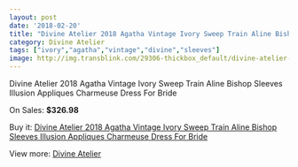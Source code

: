 ```yaml
---
layout: post
date: '2018-02-20'
title: "Divine Atelier 2018 Agatha Vintage Ivory Sweep Train Aline Bishop Sleeves Illusion Appliques Charmeuse Dress For Bride"
category: Divine Atelier
tags: ["ivory","agatha","vintage","divine","sleeves"]
image: http://img.transblink.com/29306-thickbox_default/divine-atelier-2018-agatha-vintage-ivory-sweep-train-aline-bishop-sleeves-illusion-appliques-charmeuse-dress-for-bride.jpg
---
```

Divine Atelier 2018 Agatha Vintage Ivory Sweep Train Aline Bishop Sleeves Illusion Appliques Charmeuse Dress For Bride

On Sales: **$326.98**
<a href="https://www.transblink.com/en/divine-atelier/9619-divine-atelier-2018-agatha-vintage-ivory-sweep-train-aline-bishop-sleeves-illusion-appliques-charmeuse-dress-for-bride.html"><amp-img layout="responsive" width="600" height="600" src="//img.transblink.com/29306-thickbox_default/divine-atelier-2018-agatha-vintage-ivory-sweep-train-aline-bishop-sleeves-illusion-appliques-charmeuse-dress-for-bride.jpg" alt="Divine Atelier 2018 Agatha Vintage Ivory Sweep Train Aline Bishop Sleeves Illusion Appliques Charmeuse Dress For Bride 0" /></a>
<a href="https://www.transblink.com/en/divine-atelier/9619-divine-atelier-2018-agatha-vintage-ivory-sweep-train-aline-bishop-sleeves-illusion-appliques-charmeuse-dress-for-bride.html"><amp-img layout="responsive" width="600" height="600" src="//img.transblink.com/29309-thickbox_default/divine-atelier-2018-agatha-vintage-ivory-sweep-train-aline-bishop-sleeves-illusion-appliques-charmeuse-dress-for-bride.jpg" alt="Divine Atelier 2018 Agatha Vintage Ivory Sweep Train Aline Bishop Sleeves Illusion Appliques Charmeuse Dress For Bride 1" /></a>
<a href="https://www.transblink.com/en/divine-atelier/9619-divine-atelier-2018-agatha-vintage-ivory-sweep-train-aline-bishop-sleeves-illusion-appliques-charmeuse-dress-for-bride.html"><amp-img layout="responsive" width="600" height="600" src="//img.transblink.com/29308-thickbox_default/divine-atelier-2018-agatha-vintage-ivory-sweep-train-aline-bishop-sleeves-illusion-appliques-charmeuse-dress-for-bride.jpg" alt="Divine Atelier 2018 Agatha Vintage Ivory Sweep Train Aline Bishop Sleeves Illusion Appliques Charmeuse Dress For Bride 2" /></a>
<a href="https://www.transblink.com/en/divine-atelier/9619-divine-atelier-2018-agatha-vintage-ivory-sweep-train-aline-bishop-sleeves-illusion-appliques-charmeuse-dress-for-bride.html"><amp-img layout="responsive" width="600" height="600" src="//img.transblink.com/29307-thickbox_default/divine-atelier-2018-agatha-vintage-ivory-sweep-train-aline-bishop-sleeves-illusion-appliques-charmeuse-dress-for-bride.jpg" alt="Divine Atelier 2018 Agatha Vintage Ivory Sweep Train Aline Bishop Sleeves Illusion Appliques Charmeuse Dress For Bride 3" /></a>

Buy it: [Divine Atelier 2018 Agatha Vintage Ivory Sweep Train Aline Bishop Sleeves Illusion Appliques Charmeuse Dress For Bride](https://www.transblink.com/en/divine-atelier/9619-divine-atelier-2018-agatha-vintage-ivory-sweep-train-aline-bishop-sleeves-illusion-appliques-charmeuse-dress-for-bride.html "Divine Atelier 2018 Agatha Vintage Ivory Sweep Train Aline Bishop Sleeves Illusion Appliques Charmeuse Dress For Bride")

View more: [Divine Atelier](https://www.transblink.com/en/86-divine-atelier "Divine Atelier")